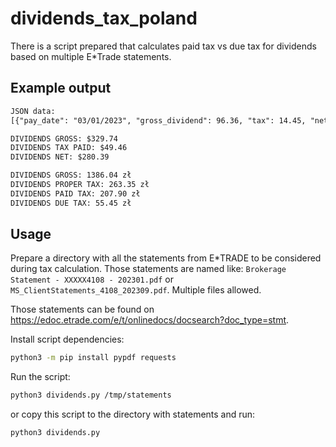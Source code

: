 # dividends_tax_poland

There is a script prepared that calculates paid tax vs due tax for dividends
based on multiple E*Trade statements.

## Example output

```txt
JSON data:
[{"pay_date": "03/01/2023", "gross_dividend": 96.36, "tax": 14.45, "net_dividend": 81.91, "ratio_date": "2023-02-24", "ratio_value": 4.463}, {"pay_date": "06/01/2023", "gross_dividend": 69.0, "tax": 10.35, "net_dividend": 58.65, "ratio_date": "2023-05-29", "ratio_value": 4.2234}, {"pay_date": "09/01/2023", "gross_dividend": 70.13, "tax": 10.52, "net_dividend": 59.61, "ratio_date": "2023-08-29", "ratio_value": 4.1341}, {"pay_date": "12/1/2023", "gross_dividend": 94.25, "tax": 14.14, "net_dividend": 80.22, "ratio_date": "2023-11-28", "ratio_value": 3.975}]

DIVIDENDS GROSS: $329.74
DIVIDENDS TAX PAID: $49.46
DIVIDENDS NET: $280.39

DIVIDENDS GROSS: 1386.04 zł
DIVIDENDS PROPER TAX: 263.35 zł
DIVIDENDS PAID TAX: 207.90 zł
DIVIDENDS DUE TAX: 55.45 zł
```

## Usage

Prepare a directory with all the statements from E*TRADE to be considered during tax calculation.
Those statements are named like: `Brokerage Statement - XXXXX4108 - 202301.pdf`
or `MS_ClientStatements_4108_202309.pdf`. Multiple files allowed.

Those statements can be found on <https://edoc.etrade.com/e/t/onlinedocs/docsearch?doc_type=stmt>.

Install script dependencies:

```bash
python3 -m pip install pypdf requests
```

Run the script:

```bash
python3 dividends.py /tmp/statements
```

or copy this script to the directory with statements and run:

```bash
python3 dividends.py
```
